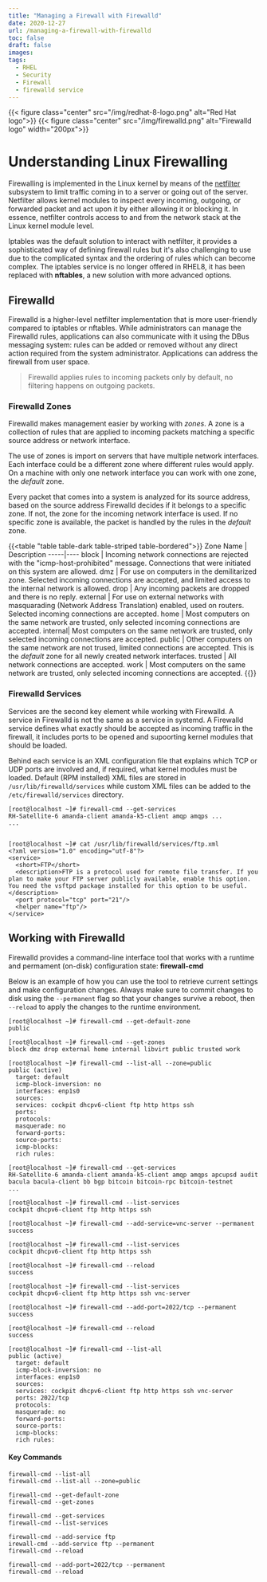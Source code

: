 ```yaml
---
title: "Managing a Firewall with Firewalld"
date: 2020-12-27
url: /managing-a-firewall-with-firewalld
toc: false
draft: false
images:
tags:
  - RHEL
  - Security
  - Firewall
  - firewalld service
---
```


{{< figure class="center" src="/img/redhat-8-logo.png" alt="Red Hat logo">}}
{{< figure class="center" src="/img/firewalld.png" alt="Firewalld logo" width="200px">}}


# Understanding Linux Firewalling

Firewalling is implemented in the Linux kernel by means of the [netfilter](http://www.netfilter.org/) subsystem to limit traffic coming in to a server or going out of the server. Netfilter allows kernel modules to inspect every incoming, outgoing, or forwarded packet and act upon it by either allowing it or blocking it. In essence, netfilter controls access to and from the network stack at the Linux kernel module level.

Iptables was the default solution to interact with netfilter, it provides a sophisticated way of defining firewall rules but it's also challenging to use due to the complicated syntax and the ordering of rules which can become complex. The iptables service is no longer offered in RHEL8, it has been replaced with **nftables**, a new solution with more advanced options.


## Firewalld

Firewalld is a higher-level netfilter implementation that is more user-friendly compared to iptables or nftables. While administrators can manage the Firewalld rules, applications can also communicate with it using the DBus messaging system: rules can be added or removed without any direct action required from the system administrator. Applications can address the firewall from user space. 

> Firewalld applies rules to incoming packets only by default, no filtering happens on outgoing packets.

### Firewalld Zones

Firewalld makes management easier by working with *zones*. A zone is a collection of rules that are applied to incoming packets matching a specific source address or network interface. 

The use of zones is import on servers that have multiple network interfaces. Each interface could be a different zone where different rules would apply. On a machine with only one network interface you can work with one zone, the *default* zone. 

Every packet that comes into a system is analyzed for its source address, based on the source address Firewalld decides if it belongs to a specific zone. If not, the zone for the incoming network interface is used. If no specific zone is available, the packet is handled by the rules in the *default* zone. 

{{<table "table table-dark table-striped table-bordered">}}
Zone Name | Description
-----|----
block | Incoming network connections are rejected with the "icmp-host-prohibited" message. Connections that were initiated on this system are allowed.
dmz | For use on computers in the demilitarized zone. Selected incoming connections are accepted, and limited access to the internal network is allowed.
drop | Any incoming packets are dropped and there is no reply.
external | For use on external networks with masquarading (Network Address Translation) enabled, used on routers. Selected incoming connections are accepted.
home | Most computers on the same network are trusted, only selected incoming connections are accepted.
internal| Most computers on the same network are trusted, only selected incoming connections are accepted.
public | Other computers on the same network are not trused, limited connections are accepted. This is the *default* zone for all newly created network interfaces.
trusted | All network connections are accepted.
work | Most computers on the same network are trusted, only selected incoming connections are accepted.
{{</table>}}


### Firewalld Services

Services are the second key element while working with Firewalld.
A service in Firewalld is not the same as a service in systemd. A Firewalld service defines what exactly should be accepted as incoming traffic in the firewall, it includes ports to be opened and supoorting kernel modules that should be loaded. 

Behind each service is an XML configuration file that explains which TCP or UDP ports are involved and, if required, what kernel modules must be loaded.  Default (RPM installed) XML files are stored in `/usr/lib/firewalld/services` while custom XML files can be added to the `/etc/firewalld/services` directory.

```
[root@localhost ~]# firewall-cmd --get-services
RH-Satellite-6 amanda-client amanda-k5-client amqp amqps ...
...


[root@localhost ~]# cat /usr/lib/firewalld/services/ftp.xml 
<?xml version="1.0" encoding="utf-8"?>
<service>
  <short>FTP</short>
  <description>FTP is a protocol used for remote file transfer. If you plan to make your FTP server publicly available, enable this option. You need the vsftpd package installed for this option to be useful.</description>
  <port protocol="tcp" port="21"/>
  <helper name="ftp"/>
</service>
```

## Working with Firewalld

Firewalld provides a command-line interface tool that works with a runtime and permament (on-disk) configuration state: **firewall-cmd**

Below is an example of how you can use the tool to retrieve current settings and make configuration changes. Always make sure to commit changes to disk using the `--permanent` flag so that your changes survive a reboot, then `--reload` to apply the changes to the runtime environment.

```
[root@localhost ~]# firewall-cmd --get-default-zone
public

[root@localhost ~]# firewall-cmd --get-zones
block dmz drop external home internal libvirt public trusted work

[root@localhost ~]# firewall-cmd --list-all --zone=public
public (active)
  target: default
  icmp-block-inversion: no
  interfaces: enp1s0
  sources: 
  services: cockpit dhcpv6-client ftp http https ssh
  ports: 
  protocols: 
  masquerade: no
  forward-ports: 
  source-ports: 
  icmp-blocks: 
  rich rules:

[root@localhost ~]# firewall-cmd --get-services
RH-Satellite-6 amanda-client amanda-k5-client amqp amqps apcupsd audit bacula bacula-client bb bgp bitcoin bitcoin-rpc bitcoin-testnet
...

[root@localhost ~]# firewall-cmd --list-services
cockpit dhcpv6-client ftp http https ssh
	
[root@localhost ~]# firewall-cmd --add-service=vnc-server --permanent
success

[root@localhost ~]# firewall-cmd --list-services
cockpit dhcpv6-client ftp http https ssh

[root@localhost ~]# firewall-cmd --reload
success

[root@localhost ~]# firewall-cmd --list-services
cockpit dhcpv6-client ftp http https ssh vnc-server

[root@localhost ~]# firewall-cmd --add-port=2022/tcp --permanent
success

[root@localhost ~]# firewall-cmd --reload
success

[root@localhost ~]# firewall-cmd --list-all
public (active)
  target: default
  icmp-block-inversion: no
  interfaces: enp1s0
  sources: 
  services: cockpit dhcpv6-client ftp http https ssh vnc-server
  ports: 2022/tcp
  protocols: 
  masquerade: no
  forward-ports: 
  source-ports: 
  icmp-blocks: 
  rich rules: 
``` 

#### Key Commands
```
firewall-cmd --list-all
firewall-cmd --list-all --zone=public

firewall-cmd --get-default-zone
firewall-cmd --get-zones

firewall-cmd --get-services
firewall-cmd --list-services

firewall-cmd --add-service ftp
irewall-cmd --add-service ftp --permanent
firewall-cmd --reload

firewall-cmd --add-port=2022/tcp --permanent
firewall-cmd --reload
```


